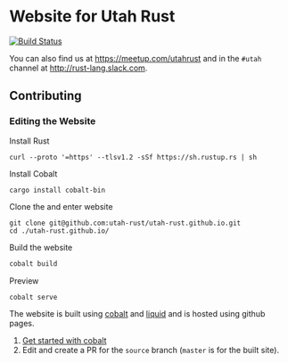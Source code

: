 # Website for Utah Rust

[![Build Status](https://travis-ci.org/utah-rust/utah-rust.github.io.svg?branch=source)](https://travis-ci.org/utah-rust/utah-rust.github.io)

You can also find us at https://meetup.com/utahrust and in the `#utah` channel at http://rust-lang.slack.com.

## Contributing

### Editing the Website

Install Rust

```
curl --proto '=https' --tlsv1.2 -sSf https://sh.rustup.rs | sh
```

Install Cobalt

```
cargo install cobalt-bin
```

Clone the and enter website

```
git clone git@github.com:utah-rust/utah-rust.github.io.git
cd ./utah-rust.github.io/
```

Build the website

```bash
cobalt build
```

Preview

```bash
cobalt serve
```

The website is built using [cobalt][cobalt] and [liquid][liquid] and is hosted using github pages.

1. [Get started with cobalt](http://cobalt-org.github.io/getting-started/)
2. Edit and create a PR for the `source` branch (`master` is for the built site).

[cobalt]: http://cobalt-org.github.io
[liquid]: https://shopify.github.io/liquid

